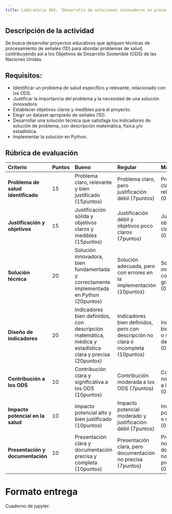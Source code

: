 ```yaml
---
title: Labóratorio 002. "Desarrollo de soluciones innovadoras en procesamiento de señales para abordar problemas de salud y contribuir a los Objetivos de Desarrollo Sostenible"
---
```






## Descripción de la actividad

Se busca desarrollar proyectos educativos que apliquen técnicas de procesamiento de señales (1D) para abordar problemas de salud, contribuyendo así a los Objetivos de Desarrollo Sostenible (ODS) de las Naciones Unidas.

## Requisitos:
* Identificar un problema de salud específico y relevante, relacionado con los ODS.
* Justificar la importancia del problema y la necesidad de una solución innovadora.
* Establecer objetivos claros y medibles para el proyecto.
* Elegir un dataset apropiado de señales (1D).
* Desarrollar una solución técnica que satisfaga los indicadores de solución de problema, con descripción matemática, física y/o estadística.
* Implementar la solución en Python.

## Rúbrica de evaluación

| Criterio | Puntos | Bueno | Regular | Malo |
|:---------|:-------|:------|:--------|:-----|
| **Problema de salud identificado** | 15 | Problema claro, relevante y bien justificado (15puntos) | Problema claro, pero justificación débil (7puntos) | Problema no claro o no relevante (0puntos) |
| **Justificación y objetivos** | 15 | Justificación sólida y objetivos claros y medibles (15puntos) | Justificación débil y objetivos poco claros (7puntos) | Justificación y objetivos no claros (0puntos) |
| **Solución técnica** | 20 | Solución innovadora, bien fundamentada y correctamente implementada en Python (20puntos) | Solución adecuada, pero con errores en la implementación (10puntos) | Solución no innovadora o con errores graves (0puntos) |
| **Diseño de indicadores** | 20 | Indicadores bien definidos, con descripción matemática, médica y estadística clara y precisa (20puntos) | Indicadores bien definidos, pero con descripción no clara o incompleta (10puntos) | Indicadores no bien definidos o sin descripción (0puntos) |
| **Contribución a los ODS** | 10 | Contribución clara y significativa a los ODS (10puntos) | Contribución moderada a los ODS (7puntos) | Contribución no clara o nula a los ODS (0puntos) |
| **Impacto potencial en la salud** | 10 | Impacto potencial alto y bien justificado (10puntos) | Impacto potencial moderado y justificación débil (7puntos) | Impacto potencial bajo o no justificado (0puntos) |
| **Presentación y documentación** | 10 | Presentación clara y documentación precisa y completa (10puntos) | Presentación clara, pero documentación no precisa (7puntos) | Presentación no clara o documentación no está presente (0puntos) |



# Formato entrega

Cuaderno de jupyter.

